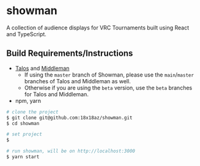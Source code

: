# showman
A collection of audience displays for VRC Tournaments built using React and TypeScript.


## Build Requirements/Instructions
- [Talos](https://github.com/18x18az/talos) and [Middleman](https://github.com/18x18az/middleman)
  - If using the `master` branch of Showman, please use the `main`/`master` branches of Talos and Middleman as well.
  - Otherwise if you are using the `beta` version, use the `beta` branches for Talos and Middleman.
- npm, yarn
```bash
# clone the project
$ git clone git@github.com:18x18az/showman.git
$ cd showman

# set project 
$ 

# run showman, will be on http://localhost:3000
$ yarn start
```

